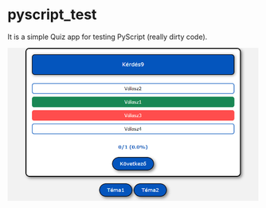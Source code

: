# pyscript_test

It is a simple Quiz app for testing PyScript (really dirty code).

![screenshot](/img/pyscript_quiz.png)